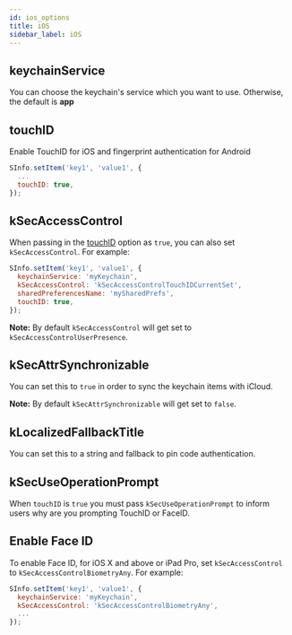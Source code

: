 ```yaml
---
id: ios_options
title: iOS
sidebar_label: iOS
---
```


## keychainService

You can choose the keychain's service which you want to use. Otherwise, the default is **app**

## touchID

Enable TouchID for iOS and fingerprint authentication for Android

```javascript
SInfo.setItem('key1', 'value1', {
  ...
  touchID: true,
});
```

## kSecAccessControl

When passing in the [touchID](#touchID) option as `true`, you can also set `kSecAccessControl`. For example:


```javascript
SInfo.setItem('key1', 'value1', {
  keychainService: 'myKeychain',
  kSecAccessControl: 'kSecAccessControlTouchIDCurrentSet',
  sharedPreferencesName: 'mySharedPrefs',
  touchID: true,
});
```

**Note:** By default `kSecAccessControl` will get set to `kSecAccessControlUserPresence`.

## kSecAttrSynchronizable

You can set this to `true` in order to sync the keychain items with iCloud.

**Note:** By default `kSecAttrSynchronizable` will get set to `false`.

## kLocalizedFallbackTitle

You can set this to a string and fallback to pin code authentication.

## kSecUseOperationPrompt

When `touchID` is `true` you must pass `kSecUseOperationPrompt` to inform users why are you prompting TouchID or FaceID.

## Enable Face ID

To enable Face ID, for iOS X and above or iPad Pro, set `kSecAccessControl` to `kSecAccessControlBiometryAny`. For example:

```javascript
SInfo.setItem('key1', 'value1', {
  keychainService: 'myKeychain',
  kSecAccessControl: 'kSecAccessControlBiometryAny',
  ...
});
```